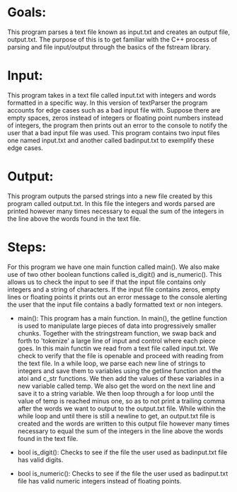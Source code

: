 # Goals: 
This program parses a text file known as input.txt and creates an output file, output.txt. The purpose of this is to get familiar with the C++ process of parsing and file input/output through the basics of the fstream library. 

# Input: 
This program takes in a text file called input.txt with integers and words formatted in a specific way. In this version of textParser the program accounts for edge cases such as a bad input file with. Suppose there are empty spaces, zeros instead of integers or floating point numbers instead of integers, the program then prints out an error to the console to notify the user that a bad input file was used. This program contains two input files one named input.txt and another called badinput.txt to exemplify these edge cases. 

# Output: 
This program outputs the parsed strings into a new file created by this program called output.txt. In this file the integers and words parsed are printed however many times necessary to equal the sum of the integers in the line above the words found in the text file. 

# Steps: 
For this program we have one main function called main(). We also make use of two other boolean functions called is_digit() and is_numeric(). This allows us to check the input to see if that the input file contains only integers and a string of characters. If the input file contains zeros, empty lines or floating points it prints out an error message to the console alerting the user that the input file contains a badly formatted text or non integers. 

- main(): This program has a main function. In main(), the getline function is used to manipulate large pieces of data into progressively smaller chunks. Together with the stringstream function, we swap back and forth to 'tokenize' a large line of input and control where each piece goes. In this main functin we read from a text file called input.txt. We check to verify that the file is openable and proceed with reading from the text file. In a while loop, we parse each new line of strings to integers and save them to variables using the getline function and the atoi and c_str functions. We then add the values of these variables in a new variable called temp. We also get the word on the next line and save it to a string variable. We then loop through a for loop until the value of temp is reached minus one, so as to not print a trailing comma after the words we want to output to the output.txt file. While within the while loop and until there is still a newline to get, an output.txt file is created and the words are written to this output file however many times necessary to equal the sum of the integers in the line above the words found in the text file.

- bool is_digit(): Checks to see if the file the user used as badinput.txt file has valid digits.

- bool is_numeric(): Checks to see if the file the user used as badinput.txt file has valid numeric integers instead of floating points.
